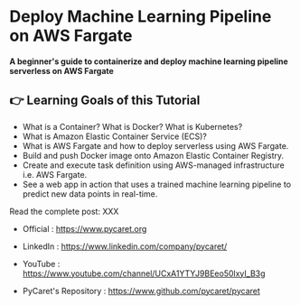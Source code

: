 # Deploy Machine Learning Pipeline on AWS Fargate
#### A beginner's guide to containerize and deploy machine learning pipeline serverless on AWS Fargate

## 👉 Learning Goals of this Tutorial
- What is a Container? What is Docker? What is Kubernetes?
- What is Amazon Elastic Container Service (ECS)?
- What is AWS Fargate and how to deploy serverless using AWS Fargate.
- Build and push Docker image onto Amazon Elastic Container Registry.
- Create and execute task definition using AWS-managed infrastructure i.e. AWS Fargate.
- See a web app in action that uses a trained machine learning pipeline to predict new data points in real-time.

Read the complete post: XXX

- Official : https://www.pycaret.org

- LinkedIn : https://www.linkedin.com/company/pycaret/

- YouTube : https://www.youtube.com/channel/UCxA1YTYJ9BEeo50lxyI_B3g 

- PyCaret's Repository : https://www.github.com/pycaret/pycaret
